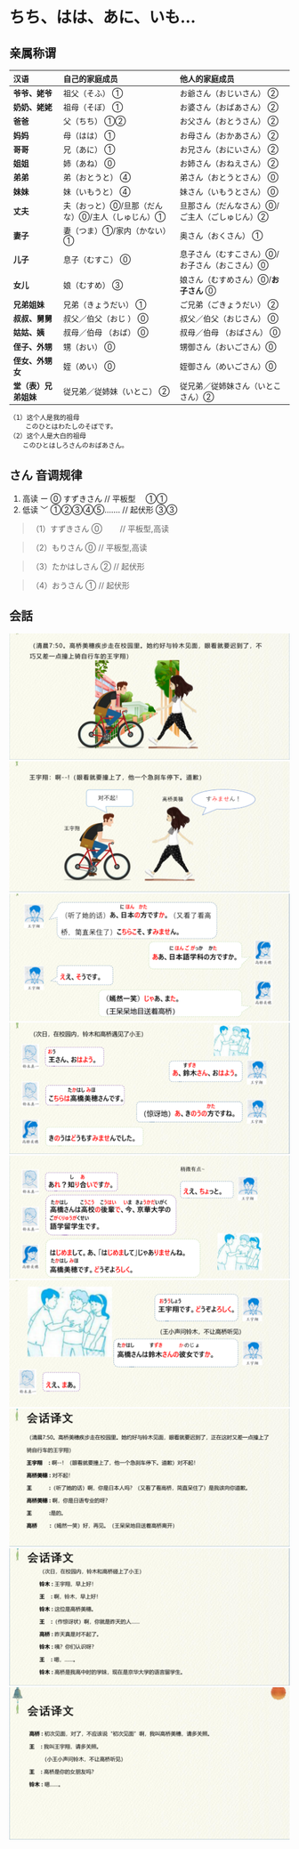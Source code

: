 # ちち、はは、あに、いも...

## 亲属称谓

| 汉语                 | 自己的家庭成员                                  | 他人的家庭成员                                  |
| :------------------- | :---------------------------------------------- | :---------------------------------------------- |
| **爷爷、姥爷**       | 祖父（そふ） ①                                  | お爺さん（おじいさん） ②                        |
| **奶奶、姥姥**       | 祖母（そぼ） ①                                  | お婆さん（おばあさん） ②                        |
| **爸爸**             | 父（ちち） ①②                                   | お父さん（おとうさん） ②                        |
| **妈妈**             | 母（はは） ①                                    | お母さん（おかあさん） ②                        |
| **哥哥**             | 兄（あに） ①                                    | お兄さん（おにいさん） ②                        |
| **姐姐**             | 姉（あね） ⓪                                    | お姉さん（おねえさん） ②                        |
| **弟弟**             | 弟（おとうと） ④                                | 弟さん（おとうとさん） ⓪                        |
| **妹妹**             | 妹（いもうと） ④                                | 妹さん（いもうとさん） ⓪                        |
| **丈夫**             | 夫（おっと）⓪/旦那（だんな）⓪/主人（しゅじん）① | 旦那さん（だんなさん）⓪/　ご主人（ごしゅじん）② |
| **妻子**             | 妻（つま）①/家内（かない）①                     | 奥さん（おくさん） ①                            |
| **儿子**             | 息子（むすこ） ⓪                                | 息子さん（むすこさん）⓪/お子さん（おこさん）⓪   |
| **女儿**             | 娘（むすめ） ③                                  | 娘さん（むすめさん）⓪/**お子さん** ⓪            |
| **兄弟姐妹**         | 兄弟（きょうだい） ①                            | ご兄弟（ごきょうだい） ②                        |
| **叔叔、舅舅**       | 叔父／伯父（おじ ） ⓪                           | 叔父／伯父（おじさん） ⓪                        |
| **姑姑、姨**         | 叔母／伯母 （おば） ⓪                           | 叔母／伯母 （おばさん） ⓪                       |
| **侄子、外甥**       | 甥（おい） ⓪                                    | 甥御さん（おいごさん）⓪                         |
| **侄女、外甥女**     | 姪（めい） ⓪                                    | 姪御さん（めいごさん）⓪                         |
| **堂（表）兄弟姐妹** | 従兄弟／従姉妹（いとこ） ②                      | 従兄弟／従姉妹さん（いとこさん）②               |

```ts
（1）这个人是我的祖母
    このひとはわたしのそぼです。
（2）这个人是大白的祖母
　　このひとはしろさんのおばあさん。
```

## さん 音调规律

1. 高读 ー ⓪ すずきさん // 平板型　 ①①
2. 低读 ﹀ ①②③④⑤....... // 起伏形 ③③

> （1）すずきさん ⓪ 　　// 平板型,高读

> （2）もりさん ⓪ // 平板型,高读

> （3）たかはしさん ② // 起伏形

> （4）おうさん ① // 起伏形

## 会話

<vue-audio file="../audio/2-1-かいわ.mp3" loop=true></vue-audio>
![avatar](../images/2-1-かいわ-1.png)
![avatar](../images/2-1-かいわ-2.png)
![avatar](../images/2-1-かいわ-3.png)
![avatar](../images/2-1-かいわ-4.png)
![avatar](../images/2-1-かいわ-5.png)
![avatar](../images/2-1-かいわ-6.png)
![avatar](../images/2-1-かいわ-7.png)
![avatar](../images/2-1-かいわ-8.png)
![avatar](../images/2-1-かいわ-9.png)
